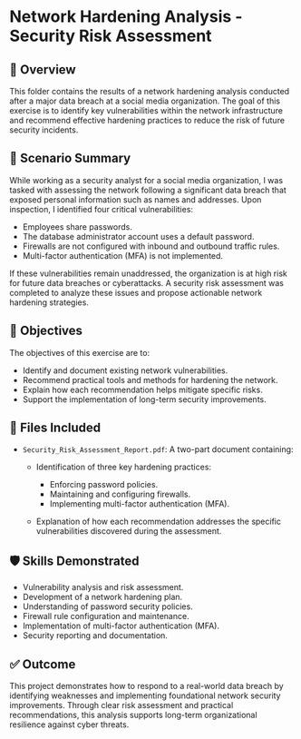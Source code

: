 # Network Hardening Analysis - Security Risk Assessment

## 📌 Overview

This folder contains the results of a network hardening analysis conducted after a major data breach at a social media organization. The goal of this exercise is to identify key vulnerabilities within the network infrastructure and recommend effective hardening practices to reduce the risk of future security incidents.

## 🧩 Scenario Summary

While working as a security analyst for a social media organization, I was tasked with assessing the network following a significant data breach that exposed personal information such as names and addresses. Upon inspection, I identified four critical vulnerabilities:

- Employees share passwords.
- The database administrator account uses a default password.
- Firewalls are not configured with inbound and outbound traffic rules.
- Multi-factor authentication (MFA) is not implemented.

If these vulnerabilities remain unaddressed, the organization is at high risk for future data breaches or cyberattacks. A security risk assessment was completed to analyze these issues and propose actionable network hardening strategies.

## 🎯 Objectives

The objectives of this exercise are to:

- Identify and document existing network vulnerabilities.
- Recommend practical tools and methods for hardening the network.
- Explain how each recommendation helps mitigate specific risks.
- Support the implementation of long-term security improvements.

## 📁 Files Included

- `Security_Risk_Assessment_Report.pdf`: A two-part document containing:

  - Identification of three key hardening practices:
    - Enforcing password policies.
    - Maintaining and configuring firewalls.
    - Implementing multi-factor authentication (MFA).

  - Explanation of how each recommendation addresses the specific vulnerabilities discovered during the assessment.

## 🛡️ Skills Demonstrated

- Vulnerability analysis and risk assessment.
- Development of a network hardening plan.
- Understanding of password security policies.
- Firewall rule configuration and maintenance.
- Implementation of multi-factor authentication (MFA).
- Security reporting and documentation.

## ✅ Outcome

This project demonstrates how to respond to a real-world data breach by identifying weaknesses and implementing foundational network security improvements. Through clear risk assessment and practical recommendations, this analysis supports long-term organizational resilience against cyber threats.
